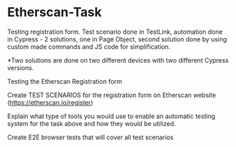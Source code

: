 # Etherscan-Task
Testing registration form. Test scenario done in TestLink, automation done in Cypress - 2 solutions, one in Page Object, second solution done by using custom made commands and JS code for simplification.

*Two solutions are done on two different devices with two different Cypress versions.


Testing the Etherscan Registration form

Create TEST SCENARIOS for the registration form on Etherscan website (https://etherscan.io/register)

Explain what type of tools you would use to enable an automatic testing system for the task above and how they would be utilized.

Create E2E browser tests that will cover all test scenarios
